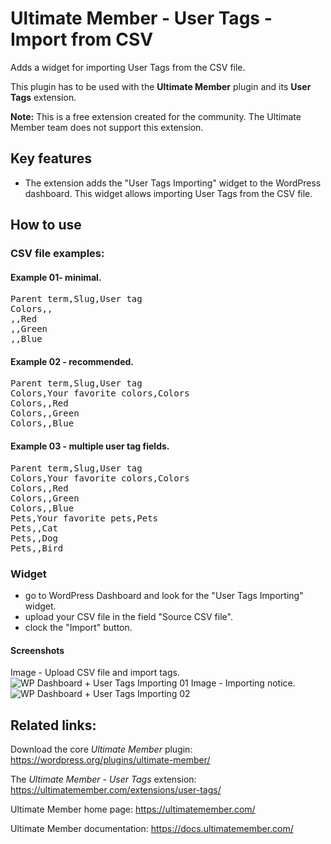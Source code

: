 # Ultimate Member - User Tags - Import from CSV
Adds a widget for importing User Tags from the CSV file.

This plugin has to be used with the __Ultimate Member__ plugin and its __User Tags__ extension.

__Note:__ This is a free extension created for the community. The Ultimate Member team does not support this extension.

## Key features
- The extension adds the "User Tags Importing" widget to the WordPress dashboard. This widget allows importing User Tags from the CSV file.

## How to use
### CSV file examples:
#### Example 01- minimal.
<pre>
Parent term,Slug,User tag
Colors,,
,,Red
,,Green
,,Blue
</pre>
#### Example 02 - recommended.
<pre>
Parent term,Slug,User tag
Colors,Your favorite colors,Colors
Colors,,Red
Colors,,Green
Colors,,Blue
</pre>
#### Example 03 - multiple user tag fields.
<pre>
Parent term,Slug,User tag
Colors,Your favorite colors,Colors
Colors,,Red
Colors,,Green
Colors,,Blue  
Pets,Your favorite pets,Pets
Pets,,Cat
Pets,,Dog
Pets,,Bird
</pre>

### Widget
- go to WordPress Dashboard and look for the "User Tags Importing" widget.
- upload your CSV file in the field "Source CSV file".
- clock the "Import" button.

#### Screenshots
Image - Upload CSV file and import tags.
![WP Dashboard + User Tags Importing 01](https://user-images.githubusercontent.com/113178913/192280281-2770a8d6-f68c-489a-8c9e-1fc5a98a172f.png)
Image - Importing notice.
![WP Dashboard + User Tags Importing 02](https://user-images.githubusercontent.com/113178913/192282291-f9d24639-74a9-405c-ac5c-6c1ab4211bb8.png)

## Related links:
Download the core *Ultimate Member* plugin: https://wordpress.org/plugins/ultimate-member/

The *Ultimate Member - User Tags* extension: https://ultimatemember.com/extensions/user-tags/

Ultimate Member home page: https://ultimatemember.com/

Ultimate Member documentation: https://docs.ultimatemember.com/
